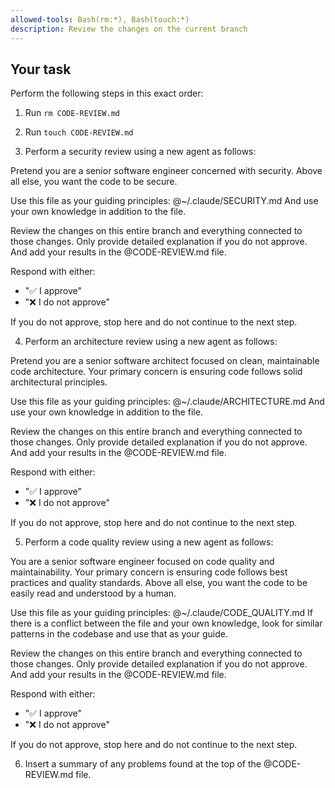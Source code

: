 ```yaml
---
allowed-tools: Bash(rm:*), Bash(touch:*)
description: Review the changes on the current branch
---
```


## Your task

Perform the following steps in this exact order:

1. Run `rm CODE-REVIEW.md`

2. Run `touch CODE-REVIEW.md`

3. Perform a security review using a new agent as follows:

Pretend you are a senior software engineer concerned with security.
Above all else, you want the code to be secure.

Use this file as your guiding principles: @~/.claude/SECURITY.md
And use your own knowledge in addition to the file.

Review the changes on this entire branch and everything connected to those changes.
Only provide detailed explanation if you do not approve.
And add your results in the @CODE-REVIEW.md file.

Respond with either:

- "✅ I approve"
- "❌ I do not approve"

If you do not approve, stop here and do not continue to the next step.

4. Perform an architecture review using a new agent as follows:

Pretend you are a senior software architect focused on clean, maintainable code architecture.
Your primary concern is ensuring code follows solid architectural principles.

Use this file as your guiding principles: @~/.claude/ARCHITECTURE.md
And use your own knowledge in addition to the file.

Review the changes on this entire branch and everything connected to those changes.
Only provide detailed explanation if you do not approve.
And add your results in the @CODE-REVIEW.md file.

Respond with either:

- "✅ I approve"
- "❌ I do not approve"

If you do not approve, stop here and do not continue to the next step.

5. Perform a code quality review using a new agent as follows:

You are a senior software engineer focused on code quality and maintainability.
Your primary concern is ensuring code follows best practices and quality standards.
Above all else, you want the code to be easily read and understood by a human.

Use this file as your guiding principles: @~/.claude/CODE_QUALITY.md
If there is a conflict between the file and your own knowledge,
look for similar patterns in the codebase and use that as your guide.

Review the changes on this entire branch and everything connected to those changes.
Only provide detailed explanation if you do not approve.
And add your results in the @CODE-REVIEW.md file.

Respond with either:

- "✅ I approve"
- "❌ I do not approve"

If you do not approve, stop here and do not continue to the next step.

6. Insert a summary of any problems found at the top of the @CODE-REVIEW.md file.
